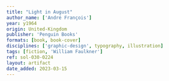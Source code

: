 ```yaml
---
title: "Light in August"
author_name: ['André François']
year: y1964
origin: United-Kingdom
publisher: 'Penguin Books'
formats: [book, book-cover]
disciplines: ['graphic-design', typography, illustration]
tags: [fiction, 'William Faulkner']
ref: sol-030-0224
layout: artifact
date_added: 2023-03-15
---
```

